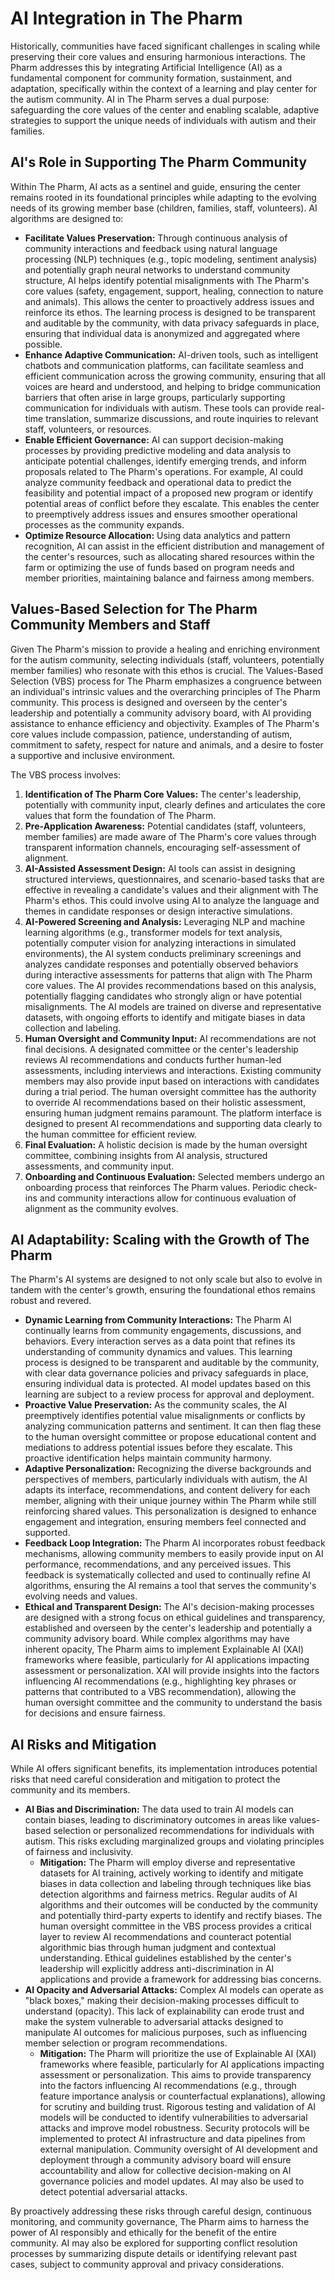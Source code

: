 # AI Integration in The Pharm

Historically, communities have faced significant challenges in scaling while preserving their core values and ensuring harmonious interactions. The Pharm addresses this by integrating Artificial Intelligence (AI) as a fundamental component for community formation, sustainment, and adaptation, specifically within the context of a learning and play center for the autism community. AI in The Pharm serves a dual purpose: safeguarding the core values of the center and enabling scalable, adaptive strategies to support the unique needs of individuals with autism and their families.

## AI's Role in Supporting The Pharm Community

Within The Pharm, AI acts as a sentinel and guide, ensuring the center remains rooted in its foundational principles while adapting to the evolving needs of its growing member base (children, families, staff, volunteers). AI algorithms are designed to:

*   **Facilitate Values Preservation:** Through continuous analysis of community interactions and feedback using natural language processing (NLP) techniques (e.g., topic modeling, sentiment analysis) and potentially graph neural networks to understand community structure, AI helps identify potential misalignments with The Pharm's core values (safety, engagement, support, healing, connection to nature and animals). This allows the center to proactively address issues and reinforce its ethos. The learning process is designed to be transparent and auditable by the community, with data privacy safeguards in place, ensuring that individual data is anonymized and aggregated where possible.
*   **Enhance Adaptive Communication:** AI-driven tools, such as intelligent chatbots and communication platforms, can facilitate seamless and efficient communication across the growing community, ensuring that all voices are heard and understood, and helping to bridge communication barriers that often arise in large groups, particularly supporting communication for individuals with autism. These tools can provide real-time translation, summarize discussions, and route inquiries to relevant staff, volunteers, or resources.
*   **Enable Efficient Governance:** AI can support decision-making processes by providing predictive modeling and data analysis to anticipate potential challenges, identify emerging trends, and inform proposals related to The Pharm's operations. For example, AI could analyze community feedback and operational data to predict the feasibility and potential impact of a proposed new program or identify potential areas of conflict before they escalate. This enables the center to preemptively address issues and ensures smoother operational processes as the community expands.
*   **Optimize Resource Allocation:** Using data analytics and pattern recognition, AI can assist in the efficient distribution and management of the center's resources, such as allocating shared resources within the farm or optimizing the use of funds based on program needs and member priorities, maintaining balance and fairness among members.

## Values-Based Selection for The Pharm Community Members and Staff

Given The Pharm's mission to provide a healing and enriching environment for the autism community, selecting individuals (staff, volunteers, potentially member families) who resonate with this ethos is crucial. The Values-Based Selection (VBS) process for The Pharm emphasizes a congruence between an individual's intrinsic values and the overarching principles of The Pharm community. This process is designed and overseen by the center's leadership and potentially a community advisory board, with AI providing assistance to enhance efficiency and objectivity. Examples of The Pharm's core values include compassion, patience, understanding of autism, commitment to safety, respect for nature and animals, and a desire to foster a supportive and inclusive environment.

The VBS process involves:

1.  **Identification of The Pharm Core Values:** The center's leadership, potentially with community input, clearly defines and articulates the core values that form the foundation of The Pharm.
2.  **Pre-Application Awareness:** Potential candidates (staff, volunteers, member families) are made aware of The Pharm's core values through transparent information channels, encouraging self-assessment of alignment.
3.  **AI-Assisted Assessment Design:** AI tools can assist in designing structured interviews, questionnaires, and scenario-based tasks that are effective in revealing a candidate's values and their alignment with The Pharm's ethos. This could involve using AI to analyze the language and themes in candidate responses or design interactive simulations.
4.  **AI-Powered Screening and Analysis:** Leveraging NLP and machine learning algorithms (e.g., transformer models for text analysis, potentially computer vision for analyzing interactions in simulated environments), the AI system conducts preliminary screenings and analyzes candidate responses and potentially observed behaviors during interactive assessments for patterns that align with The Pharm core values. The AI provides recommendations based on this analysis, potentially flagging candidates who strongly align or have potential misalignments. The AI models are trained on diverse and representative datasets, with ongoing efforts to identify and mitigate biases in data collection and labeling.
5.  **Human Oversight and Community Input:** AI recommendations are not final decisions. A designated committee or the center's leadership reviews AI recommendations and conducts further human-led assessments, including interviews and interactions. Existing community members may also provide input based on interactions with candidates during a trial period. The human oversight committee has the authority to override AI recommendations based on their holistic assessment, ensuring human judgment remains paramount. The platform interface is designed to present AI recommendations and supporting data clearly to the human committee for efficient review.
6.  **Final Evaluation:** A holistic decision is made by the human oversight committee, combining insights from AI analysis, structured assessments, and community input.
7.  **Onboarding and Continuous Evaluation:** Selected members undergo an onboarding process that reinforces The Pharm values. Periodic check-ins and community interactions allow for continuous evaluation of alignment as the community evolves.

## AI Adaptability: Scaling with the Growth of The Pharm

The Pharm's AI systems are designed to not only scale but also to evolve in tandem with the center's growth, ensuring the foundational ethos remains robust and revered.

*   **Dynamic Learning from Community Interactions:** The Pharm AI continually learns from community engagements, discussions, and behaviors. Every interaction serves as a data point that refines its understanding of community dynamics and values. This learning process is designed to be transparent and auditable by the community, with clear data governance policies and privacy safeguards in place, ensuring individual data is protected. AI model updates based on this learning are subject to a review process for approval and deployment.
*   **Proactive Value Preservation:** As the community scales, the AI preemptively identifies potential value misalignments or conflicts by analyzing communication patterns and sentiment. It can then flag these to the human oversight committee or propose educational content and mediations to address potential issues before they escalate. This proactive identification helps maintain community harmony.
*   **Adaptive Personalization:** Recognizing the diverse backgrounds and perspectives of members, particularly individuals with autism, the AI adapts its interface, recommendations, and content delivery for each member, aligning with their unique journey within The Pharm while still reinforcing shared values. This personalization is designed to enhance engagement and integration, ensuring members feel connected and supported.
*   **Feedback Loop Integration:** The Pharm AI incorporates robust feedback mechanisms, allowing community members to easily provide input on AI performance, recommendations, and any perceived issues. This feedback is systematically collected and used to continually refine AI algorithms, ensuring the AI remains a tool that serves the community's evolving needs and values.
*   **Ethical and Transparent Design:** The AI's decision-making processes are designed with a strong focus on ethical guidelines and transparency, established and overseen by the center's leadership and potentially a community advisory board. While complex algorithms may have inherent opacity, The Pharm aims to implement Explainable AI (XAI) frameworks where feasible, particularly for AI applications impacting assessment or personalization. XAI will provide insights into the factors influencing AI recommendations (e.g., highlighting key phrases or patterns that contributed to a VBS recommendation), allowing the human oversight committee and the community to understand the basis for decisions and ensure fairness.

## AI Risks and Mitigation

While AI offers significant benefits, its implementation introduces potential risks that need careful consideration and mitigation to protect the community and its members.

*   **AI Bias and Discrimination:** The data used to train AI models can contain biases, leading to discriminatory outcomes in areas like values-based selection or personalized recommendations for individuals with autism. This risks excluding marginalized groups and violating principles of fairness and inclusivity.
    *   **Mitigation:** The Pharm will employ diverse and representative datasets for AI training, actively working to identify and mitigate biases in data collection and labeling through techniques like bias detection algorithms and fairness metrics. Regular audits of AI algorithms and their outcomes will be conducted by the community and potentially third-party experts to identify and rectify biases. The human oversight committee in the VBS process provides a critical layer to review AI recommendations and counteract potential algorithmic bias through human judgment and contextual understanding. Ethical guidelines established by the center's leadership will explicitly address anti-discrimination in AI applications and provide a framework for addressing bias concerns.
*   **AI Opacity and Adversarial Attacks:** Complex AI models can operate as "black boxes," making their decision-making processes difficult to understand (opacity). This lack of explainability can erode trust and make the system vulnerable to adversarial attacks designed to manipulate AI outcomes for malicious purposes, such as influencing member selection or program recommendations.
    *   **Mitigation:** The Pharm will prioritize the use of Explainable AI (XAI) frameworks where feasible, particularly for AI applications impacting assessment or personalization. This aims to provide transparency into the factors influencing AI recommendations (e.g., through feature importance analysis or counterfactual explanations), allowing for scrutiny and building trust. Rigorous testing and validation of AI models will be conducted to identify vulnerabilities to adversarial attacks and improve model robustness. Security protocols will be implemented to protect AI infrastructure and data pipelines from external manipulation. Community oversight of AI development and deployment through a community advisory board will ensure accountability and allow for collective decision-making on AI governance policies and model updates. AI may also be used to detect potential adversarial attacks.

By proactively addressing these risks through careful design, continuous monitoring, and community governance, The Pharm aims to harness the power of AI responsibly and ethically for the benefit of the entire community. AI may also be explored for supporting conflict resolution processes by summarizing dispute details or identifying relevant past cases, subject to community approval and privacy considerations.
